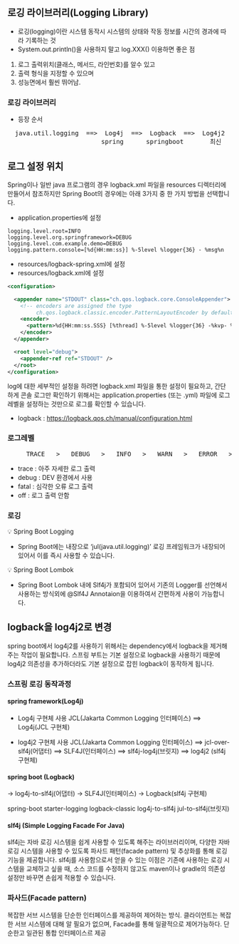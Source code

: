 ## 로깅 라이브러리(Logging Library)

- 로깅(logging)이란 시스템 동작시 시스템의 상태와 작동 정보를 시간의 경과에 따라 기록하는 것
- System.out.println()을 사용하지 말고 log.XXX() 이용하면 좋은 점

1. 로그 출력위치(클래스, 메서드, 라인번호)를 알수 있고
2. 출력 형식을 지정할 수 있으며
3. 성능면에서 훨씬 뛰어남.

### 로깅 라이브러리

- 등장 순서
<pre>
  java.util.logging  ==>  Log4j  ==>  Logback  ==>  Log4j2
                         spring      springboot       최신
</pre>

## 로그 설정 위치

Spring이나 일반 java 프로그램의 경우 logback.xml 파일을 resources 디렉터리에 만들어서 참조하지만 Spring Boot의 경우에는 아래 3가지 중 한 가지 방법을 선택합니다.

- application.properties에 설정

```
logging.level.root=INFO
logging.level.org.springframework=DEBUG
logging.level.com.example.demo=DEBUG
logging.pattern.console=[%d{HH:mm:ss}] %-5level %logger{36} - %msg%n
```

- resources/logback-spring.xml에 설정
- resources/logback.xml에 설정

```xml
<configuration>

  <appender name="STDOUT" class="ch.qos.logback.core.ConsoleAppender">
    <!-- encoders are assigned the type
         ch.qos.logback.classic.encoder.PatternLayoutEncoder by default -->
    <encoder>
      <pattern>%d{HH:mm:ss.SSS} [%thread] %-5level %logger{36} -%kvp- %msg%n</pattern>
    </encoder>
  </appender>

  <root level="debug">
    <appender-ref ref="STDOUT" />
  </root>
</configuration>
```

log에 대한 세부적인 설정을 하려면 logback.xml 파일을 통한 설정이 필요하고, 간단하게 콘솔 로그만 확인하기 위해서는 application.properties (또는 .yml) 파일에 로그 레벨을 설정하는 것만으로 로그를 확인할 수 있습니다.

- logback : https://logback.qos.ch/manual/configuration.html

### 로그레벨

<pre>
     TRACE   >   DEBUG   >   INFO   >   WARN   >   ERROR   >   FATAL   >   OFF
</pre>

- trace : 아주 자세한 로그 출력
- debug : DEV 환경에서 사용
- fatal : 심각한 오류 로그 출력
- off : 로그 출력 안함

### 로깅

💡 Spring Boot Logging

- Spring Boot에는 내장으로 ‘jul(java.util.logging)’ 로깅 프레임워크가 내장되어 있어서 이를 즉시 사용할 수 있습니다.

💡 Spring Boot Lombok

- Spring Boot Lombok 내에 Slf4j가 포함되어 있어서 기존의 Logger를 선언해서 사용하는 방식외에 @Slf4J Annotaion을 이용하여서 간편하게 사용이 가능합니다.

## logback을 log4j2로 변경

spring boot에서 log4j2를 사용하기 위해서는 dependency에서 logback을 제거해주는 작업이 필요합니다.
스프링 부트는 기본 설정으로 logback을 사용하기 때문에 log4j2 의존성을 추가하더라도 기본 설정으로 잡힌 logback이 동작하게 됩니다.

### 스프링 로깅 동작과정

#### spring framework(Log4j)

- Log4j 구현체 사용
  JCL(Jakarta Common Logging 인터페이스)
  ==> Log4j(JCL 구현체)

- log4j2 구현체 사용
  JCL(Jakarta Common Logging 인터페이스)
  ==> jcl-over-slf4j(어댑터)
  ==> SLF4J(인터페이스)
  ==> slf4j-log4j(브릿지)
  ==> log4j2 (slf4j 구현체)

#### spring boot (Logback)

-> log4j-to-slf4j(어댑터)
-> SLF4J(인터페이스)
-> Logback(slf4j 구현체)

spring-boot starter-logging
logback-classic
log4j-to-slf4j
jul-to-slf4j(브릿지)

#### slf4j (Simple Logging Facade For Java)

slf4j는 자바 로깅 시스템을 쉽게 사용할 수 있도록 해주는 라이브러리이며, 다양한 자바 로깅 시스템을 사용할 수 있도록 파사드 패턴(facade pattern) 및 추상화를 통해 로깅 기능을 제공합니다.
slf4j를 사용함으로서 얻을 수 있는 이점은 기존에 사용하는 로깅 시스템을 교체하고 싶을 때, 소스 코드를 수정하지 않고도 maven이나 gradle의 의존성 설정만 바꾸면 손쉽게 적용할 수 있습니다.

### 파사드(Facade pattern)

복잡한 서브 시스템을 단순한 인터페이스를 제공하여 제어하는 방식.
클라이언트는 복잡한 서브 시스템에 대해 알 필요가 없으며, Facade를 통해 일괄적으로 제어가능하다.
단순한고 일관된 통합 인터페이스르 제공
